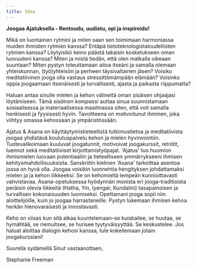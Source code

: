 ```yaml
---
title: Idea
---
```

__Joogaa Ajatuksella - Rentoudu, uudistu, opi ja inspiroidu!__

Mikä on luontainen rytmini ja miten saan sen toimimaan harmoniassa muiden ihmisten rytmien kanssa? Entäpä tietoteknologistaloudellisten rytmien kanssa?  Löytyisikö keino päästä takaisin kosketukseen oman luovuuteni kanssa? Miten ja mistä tiedän, että olen matkalla oikeaan suuntaan? Miten pystyn toteuttamaan aitoa itseäni ja samalla olemaan yhteiskunnan, (työ)yhteisön ja perheen täysivaltainen jäsen? Voisiko meditatiivinen jooga olla vastaus stressittömämpään elämään?  Voisinko oppia joogaamaan itsenäisesti ja turvallisesti, ajasta ja paikasta riippumatta? 

Haluan antaa sinulle mielen ja kehon välineitä oman sisäisen ohjaajasi löytämiseen. Tämä *sisäinen kompassi* auttaa sinua suunnistamaan sosiaalisessa ja materiaalisessa maailmassa siten, että voit samalla henkisesti ja fyysisesti hyvin. Tavoitteena on motivoitunut ihminen, joka viihtyy omassa kehossaan ja ympäristössään. 

Ajatus & Asana on käyttäytymistieteellistä tutkimustietoa ja meditatiivista joogaa yhdistävä koulutuspalvelu kehon ja mielen hyvinvointiin. Tuotevalikoimaan kuuluvat joogatunnit, motivoivat joogakurssit, retriitit, luennot sekä meditatiiviset kirjoittamistyöpajat. 'Ajatus' tuo huomion ihmismielen luovaan potentiaaliin ja tieteelliseen ymmärrykseeni ihmisen kehitysmahdollisuuksista. Sanskriitin kielinen 'Asana' tarkoittaa asentoa jossa on hyvä olla. Joogaa voisikin luonnehtia hengityksen johdattamaksi mielen ja ja kehon liikkeeksi.  Se on kehomieltä lempeän kunnioittavasti vahvistavaa. Asana-opetuksessa hyödynnän monista eri jooga-traditioista peräisin olevia liikkeitä (Hatha, Yin, Iyengar, Kundalini) tasapainoisen ja turvallisen kokonaisuuden luomiseksi. Opettamani jooga sopii niin aloittelijoille, kuin jo joogaa harrastaneille. Pystyn lukemaan ihmisen kehoa herkän hienovaraisesti ja innostavasti.

Keho on viisas kun sitä alkaa kuuntelemaan–se kuiskailee, se huutaa, se hymähtää, se riemuitsee, se hurisee tyytyväisyyttää. Se keskustelee. Jos haluat aloittaa dialogin kehosi kanssa, tule kokeilemaan jotain joogakurssiani!

Suurella sydämellä Sinut vastaanottaen,

Stephanie Freeman


